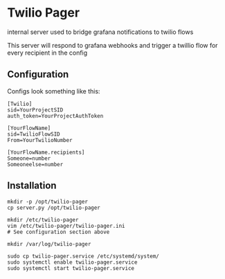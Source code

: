 # Twilio Pager

internal server used to bridge grafana notifications to twilio flows

This server will respond to grafana webhooks and trigger a twillio flow for every recipient in the config

## Configuration

Configs look something like this:
```
[Twilio]
sid=YourProjectSID
auth_token=YourProjectAuthToken

[YourFlowName]
sid=TwilioFlowSID
From=YourTwilioNumber

[YourFlowName.recipients]
Someone=number
Someoneelse=number
```

## Installation

```
mkdir -p /opt/twilio-pager
cp server.py /opt/twilio-pager

mkdir /etc/twilio-pager
vim /etc/twilio-pager/twilio-pager.ini
# See configuration section above

mkdir /var/log/twilio-pager

sudo cp twilio-pager.service /etc/systemd/system/
sudo systemctl enable twilio-pager.service
sudo systemctl start twilio-pager.service
```

